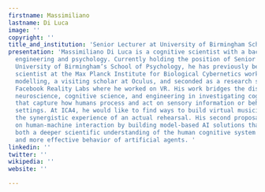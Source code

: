 ```yaml
---
firstname: Massimiliano
lastname: Di Luca
image: ''
copyright: ''
title_and_institution: 'Senior Lecturer at University of Birmingham School of Psychology '
presentation: 'Massimiliano Di Luca is a cognitive scientist with a background in
  engineering and psychology. Currently holding the position of Senior Lecturer at
  University of Birmingham’s School of Psychology, he has previously been a research
  scientist at the Max Planck Institute for Biological Cybernetics working on Bayesian
  modelling, a visiting scholar at Oculus, and seconded as a research scientist at
  Facebook Reality Labs where he worked on VR. His work bridges the disciplines of
  neuroscience, cognitive science, and engineering in investigating cognitive models
  that capture how humans process and act on sensory information or behave in social
  settings. At ICA4, he would like to find ways to build virtual musicians who mimic
  the synergistic experience of an actual rehearsal. His second proposal is to work
  on human-machine interaction by building model-based AI solutions that will allow
  both a deeper scientific understanding of the human cognitive system and a richer
  and more effective behavior of artificial agents. '
linkedin: ''
twitter: ''
wikipedia: ''
website: ''

---
```

